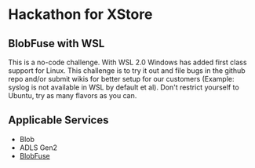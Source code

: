 # Hackathon for XStore

## BlobFuse with WSL

This is a no-code challenge. With WSL 2.0 Windows has added first class support for Linux. This challenge is to try it out and file bugs in the github repo and/or submit wikis for better setup for our customers (Example: syslog is not available in WSL by default et al). Don't restrict yourself to Ubuntu, try as many flavors as you can.

## Applicable Services

* Blob
* ADLS Gen2
* [BlobFuse](https://github.com/Azure/azure-storage-fuse/wiki/9.-WSL)